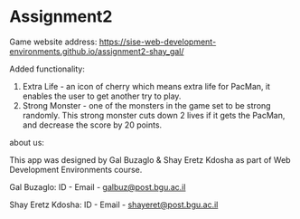 # Assignment2

Game website address:
https://sise-web-development-environments.github.io/assignment2-shay_gal/

Added functionality:
1. Extra Life - an icon of cherry which means extra life for PacMan, it enables the user to get another try to play.
2. Strong Monster - one of the monsters in the game set to be strong randomly. This strong monster cuts down 2 lives if it gets the PacMan, and decrease the score by 20 points.

about us:

This app was designed by Gal Buzaglo & Shay Eretz Kdosha as part of Web Development Environments course.

Gal Buzaglo: 
ID - 
Email - galbuz@post.bgu.ac.il

Shay Eretz Kdosha:
ID - 
Email - shayeret@post.bgu.ac.il
 
